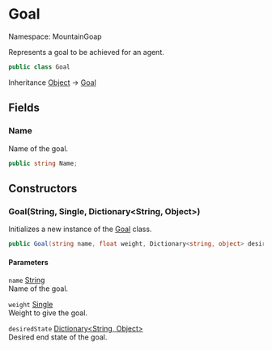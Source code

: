 # Goal

Namespace: MountainGoap

Represents a goal to be achieved for an agent.

```csharp
public class Goal
```

Inheritance [Object](https://docs.microsoft.com/en-us/dotnet/api/system.object) → [Goal](./mountaingoap.goal.md)

## Fields

### **Name**

Name of the goal.

```csharp
public string Name;
```

## Constructors

### **Goal(String, Single, Dictionary&lt;String, Object&gt;)**

Initializes a new instance of the [Goal](./mountaingoap.goal.md) class.

```csharp
public Goal(string name, float weight, Dictionary<string, object> desiredState)
```

#### Parameters

`name` [String](https://docs.microsoft.com/en-us/dotnet/api/system.string)<br>
Name of the goal.

`weight` [Single](https://docs.microsoft.com/en-us/dotnet/api/system.single)<br>
Weight to give the goal.

`desiredState` [Dictionary&lt;String, Object&gt;](https://docs.microsoft.com/en-us/dotnet/api/system.collections.generic.dictionary-2)<br>
Desired end state of the goal.
